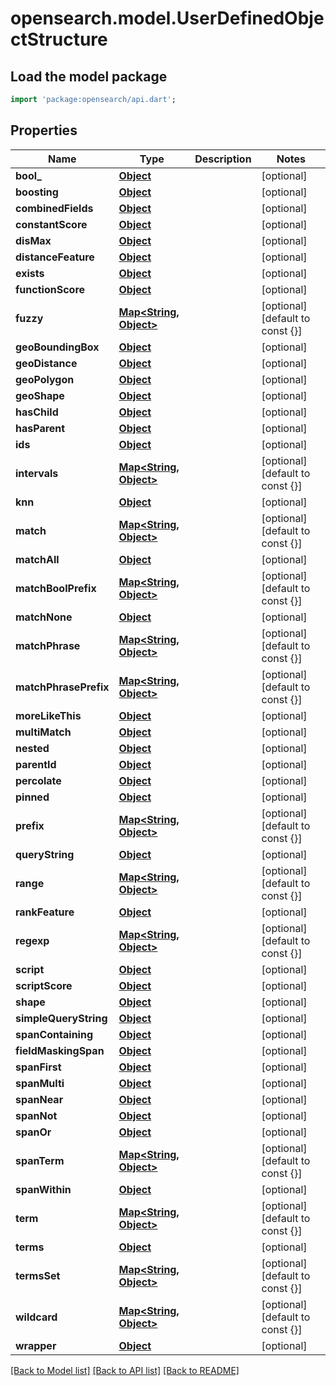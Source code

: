 # opensearch.model.UserDefinedObjectStructure

## Load the model package
```dart
import 'package:opensearch/api.dart';
```

## Properties
Name | Type | Description | Notes
------------ | ------------- | ------------- | -------------
**bool_** | [**Object**](.md) |  | [optional] 
**boosting** | [**Object**](.md) |  | [optional] 
**combinedFields** | [**Object**](.md) |  | [optional] 
**constantScore** | [**Object**](.md) |  | [optional] 
**disMax** | [**Object**](.md) |  | [optional] 
**distanceFeature** | [**Object**](.md) |  | [optional] 
**exists** | [**Object**](.md) |  | [optional] 
**functionScore** | [**Object**](.md) |  | [optional] 
**fuzzy** | [**Map<String, Object>**](Object.md) |  | [optional] [default to const {}]
**geoBoundingBox** | [**Object**](.md) |  | [optional] 
**geoDistance** | [**Object**](.md) |  | [optional] 
**geoPolygon** | [**Object**](.md) |  | [optional] 
**geoShape** | [**Object**](.md) |  | [optional] 
**hasChild** | [**Object**](.md) |  | [optional] 
**hasParent** | [**Object**](.md) |  | [optional] 
**ids** | [**Object**](.md) |  | [optional] 
**intervals** | [**Map<String, Object>**](Object.md) |  | [optional] [default to const {}]
**knn** | [**Object**](.md) |  | [optional] 
**match** | [**Map<String, Object>**](Object.md) |  | [optional] [default to const {}]
**matchAll** | [**Object**](.md) |  | [optional] 
**matchBoolPrefix** | [**Map<String, Object>**](Object.md) |  | [optional] [default to const {}]
**matchNone** | [**Object**](.md) |  | [optional] 
**matchPhrase** | [**Map<String, Object>**](Object.md) |  | [optional] [default to const {}]
**matchPhrasePrefix** | [**Map<String, Object>**](Object.md) |  | [optional] [default to const {}]
**moreLikeThis** | [**Object**](.md) |  | [optional] 
**multiMatch** | [**Object**](.md) |  | [optional] 
**nested** | [**Object**](.md) |  | [optional] 
**parentId** | [**Object**](.md) |  | [optional] 
**percolate** | [**Object**](.md) |  | [optional] 
**pinned** | [**Object**](.md) |  | [optional] 
**prefix** | [**Map<String, Object>**](Object.md) |  | [optional] [default to const {}]
**queryString** | [**Object**](.md) |  | [optional] 
**range** | [**Map<String, Object>**](Object.md) |  | [optional] [default to const {}]
**rankFeature** | [**Object**](.md) |  | [optional] 
**regexp** | [**Map<String, Object>**](Object.md) |  | [optional] [default to const {}]
**script** | [**Object**](.md) |  | [optional] 
**scriptScore** | [**Object**](.md) |  | [optional] 
**shape** | [**Object**](.md) |  | [optional] 
**simpleQueryString** | [**Object**](.md) |  | [optional] 
**spanContaining** | [**Object**](.md) |  | [optional] 
**fieldMaskingSpan** | [**Object**](.md) |  | [optional] 
**spanFirst** | [**Object**](.md) |  | [optional] 
**spanMulti** | [**Object**](.md) |  | [optional] 
**spanNear** | [**Object**](.md) |  | [optional] 
**spanNot** | [**Object**](.md) |  | [optional] 
**spanOr** | [**Object**](.md) |  | [optional] 
**spanTerm** | [**Map<String, Object>**](Object.md) |  | [optional] [default to const {}]
**spanWithin** | [**Object**](.md) |  | [optional] 
**term** | [**Map<String, Object>**](Object.md) |  | [optional] [default to const {}]
**terms** | [**Object**](.md) |  | [optional] 
**termsSet** | [**Map<String, Object>**](Object.md) |  | [optional] [default to const {}]
**wildcard** | [**Map<String, Object>**](Object.md) |  | [optional] [default to const {}]
**wrapper** | [**Object**](.md) |  | [optional] 

[[Back to Model list]](../README.md#documentation-for-models) [[Back to API list]](../README.md#documentation-for-api-endpoints) [[Back to README]](../README.md)


